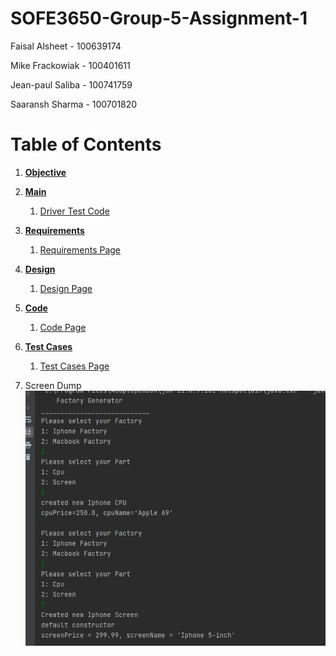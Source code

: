 # SOFE3650-Group-5-Assignment-1

Faisal Alsheet - 100639174

Mike Frackowiak - 100401611

Jean-paul Saliba - 100741759

Saaransh Sharma - 100701820


# Table of Contents
1. [**Objective**](#Objective)
2. [**Main**](#Use-Cases)
    1. [Driver Test Code](src/com/company/Main.java)

3. [**Requirements**](#Requirements)
    1. [Requirements Page](/Requirements/)

4. [**Design**](#Design)
    1. [Design Page](/Design/)

5. [**Code**](#Code)
    1. [Code Page](/Code/)
6. [**Test Cases**](#Test-Cases)
    1. [Test Cases Page](/Test%20Cases/)

7. Screen Dump
   ![Image of Iphone Factory](/Images/image1.PNG)











